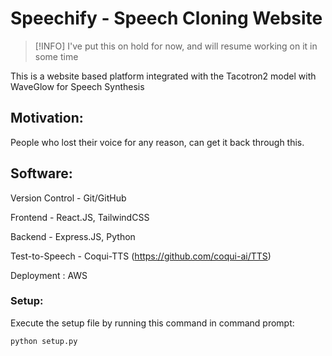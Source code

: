 # Speechify - Speech Cloning Website

> [!INFO]
> I've put this on hold for now, and will resume working on it in some time

This is a website based platform integrated with the Tacotron2 model with WaveGlow for Speech Synthesis

## Motivation:

People who lost their voice for any reason, can get it back through this.

## Software:

Version Control - Git/GitHub

Frontend - React.JS, TailwindCSS

Backend - Express.JS, Python

Test-to-Speech - Coqui-TTS (https://github.com/coqui-ai/TTS)

Deployment : AWS

### Setup:

Execute the setup file by running this command in command prompt:

    python setup.py

###
